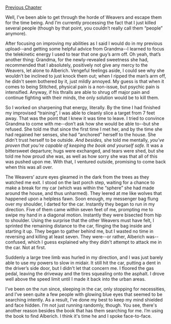 [Previous Chapter](https://www.reddit.com/r/nosleep/comments/w7bmky/indigo_blood_chapter_five/?utm_source=share&utm_medium=ios_app&utm_name=iossmf)


Well, I’ve been able to get through the horde of Weavers and escape them for the time being. And I’m currently processing the fact that I just killed several people (though by that point, you couldn’t really call them “people” anymore). 

After focusing on improving my abilities as I said I would do in my previous upload--and getting some helpful advice from Grandma--I learned to focus the telekinetic energy I used to tear that one guy’s arm off. Oh yeah, that’s another thing: Grandma, for the newly-revealed sweetness she had, recommended that I absolutely, positively not give any mercy to the Weavers, let alone to Alberich. Vengeful feelings aside, I could see why she wouldn’t be inclined to just knock them out; when I ripped the man’s arm off, he didn't seem bothered by it, just mildly annoyed. My guess is that when it comes to being Stitched, physical pain is a non-issue, but psychic pain is intensified. Anyway, if his thralls are able to shrug off major pain and continue fighting with their minds, the only solution would be to kill them. 

So I worked on sharpening that energy, literally. By the time I had finished my improvised “training”, I was able to cleanly slice a target from 7 feet away. That was the point that I knew it was time to leave. I tried to convince Grandma to come with me--don’t ask how she would be able to--but she refused. She told me that since the first time I met her, and by the time she had regained her senses, she had “anchored” herself to the house. She didn't trust herself to be outside. *And besides,* she told me mentally, *you’ve proven that you’re capable of keeping the book and yourself safe.* It was a bittersweet departure; hugs were exchanged, and tears were shed, but she told me how proud she was, as well as how sorry she was that all of this was pushed upon me. With that, I ventured outside, promising to come back when this was all over. 

The Weavers’ azure eyes gleamed in the dark from the trees as they watched me exit. I stood on the last porch step, waiting for a chance to make a break for my car (which was within the “sphere” she had made around the house, and thus unharmed). They leered at me like wolves that happened upon a helpless fawn. Soon enough, my messenger bag flung over my shoulder, I darted for the car. Instantly they began to run in my direction. Five of them came within seven feet of me, prompting me to swipe my hand in a diagonal motion. Instantly they were bisected from hip to shoulder. Using the surprise that the other Weavers must have felt, I sprinted the remaining distance to the car, flinging the bag inside and starting it up. They began to gather behind me, but I wasted no time in reversing and killing at least seven. They were--or rather, Alberich was--confused, which I guess explained why they didn't attempt to attack me in the car. Not at first. 

Suddenly a large tree limb was hurled in my direction, and I was just barely able to use my powers to slow in midair. It still hit the car, putting a dent in the driver’s side door, but I didn't let that concern me. I floored the gas pedal, leaving the driveway and the tires squealing onto the asphalt. I drove well above the speed limit until I made it back into the urban areas. 

I’ve been on the run since, sleeping in the car, only stopping for necessities, and I’ve seen quite a few people with glowing blue eyes that seemed to be searching intently. As a result, I’ve done my best to keep my mind shielded and face hidden. I’m not just running randomly, though. You see, there's another reason besides the book that has them searching for me. I’m using the book to find Alberich. I think it's time he and I spoke face-to-face.